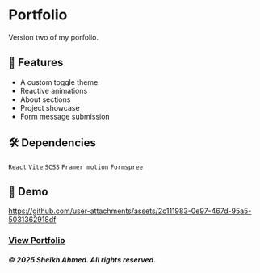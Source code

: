 # Portfolio

Version two of my porfolio.

## 🚀 Features

- A custom toggle theme
- Reactive animations
- About sections
- Project showcase
- Form message submission

## 🛠️ Dependencies

```React```
```Vite```
```SCSS```
```Framer motion```
```Formspree```

## 🎥 Demo

https://github.com/user-attachments/assets/2c111983-0e97-467d-95a5-5031362918df

###  [View Portfolio](https://sheikh-ahm.vercel.app/)

##### © 2025 Sheikh Ahmed. All rights reserved.
